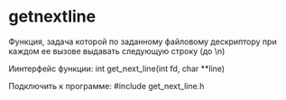 # getnextline

Функция, задача которой по заданному файловому дескриптору при каждом ее вызове выдавать следующую строку (до \n)

Иинтерфейс функции: int get_next_line(int fd, char \**line)

Подключить к программе: #include get_next_line.h
